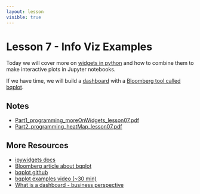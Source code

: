 ```yaml
---
layout: lesson
visible: true
---
```


# Lesson 7 - Info Viz Examples

Today we will cover more on [widgets in python](https://ipywidgets.readthedocs.io/en/latest/) and how to combine them to make interactive plots in Jupyter notebooks.

If we have time, we will build a [dashboard](https://www.klipfolio.com/resources/articles/what-is-data-dashboard) with a [Bloomberg tool called bqplot](https://www.techatbloomberg.com/blog/bringing-interactivity-data-bqplot/).

## Notes

* [Part1_programming_moreOnWidgets_lesson07.pdf](Part1_programming_moreOnWidgets_lesson07.pdf)
* [Part2_programming_heatMap_lesson07.pdf](Part2_programming_heatMap_lesson07.pdf)

## More Resources

* [ipywidgets docs](https://ipywidgets.readthedocs.io/en/latest/)
* [Bloomberg article about bqplot](https://www.techatbloomberg.com/blog/bringing-interactivity-data-bqplot/)
* [bqplot github](https://github.com/bloomberg/bqplot)
* [bqplot examples video (~30 min)](https://www.youtube.com/watch?v=rraXF0EjRC8)
* [What is a dashboard - business perspective](https://www.klipfolio.com/resources/articles/what-is-data-dashboard)
